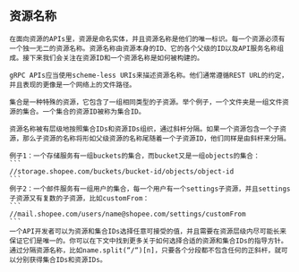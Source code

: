 ## 资源名称
	在面向资源的APIs里，资源是命名实体，并且资源名称是他们的唯一标识。每一个资源必须有一个独一无二的资源名称。资源名称由资源本身的ID、它的各个父级的ID以及API服务名称组成。接下来我们会关注在资源ID和一个资源名称是如何被构建的。

	gRPC APIs应当使用scheme-less URIs来描述资源名称。他们通常遵循REST URL的约定，并且表现的更像是一个网络上的文件路径。

	集合是一种特殊的资源，它包含了一组相同类型的子资源。举个例子，一个文件夹是一组文件资源的集合。一个集合的资源ID被称为集合ID。

	资源名称被有层级地按照集合IDs和资源IDs组织，通过斜杆分隔。如果一个资源包含一个子资源，那么子资源的名称将形如父级资源的名称尾随着一个子资源ID，他们同样是由斜杆来分隔。

	例子1：一个存储服务有一组buckets的集合，而bucket又是一组objects的集合：
    ```
    //storage.shopee.com/buckets/bucket-id/objects/object-id
    ```
	例子2：一个邮件服务有一组用户的集合，每一个用户有一个settings子资源，并且settings子资源又有复数的子资源，比如customFrom：
    ```
    //mail.shopee.com/users/name@shopee.com/settings/customFrom
    ```
	一个API开发者可以为资源和集合IDs选择任意可接受的值，并且需要在资源层级内尽可能长来保证它们是唯一的。你可以在下文中找到更多关于如何选择合适的资源和集合IDs的指导方针。
	通过分隔资源名称，比如name.split(“/“)[n]，只要各个分段都不包含任何的正斜杆，就可以分别获得集合IDs和资源IDs。
